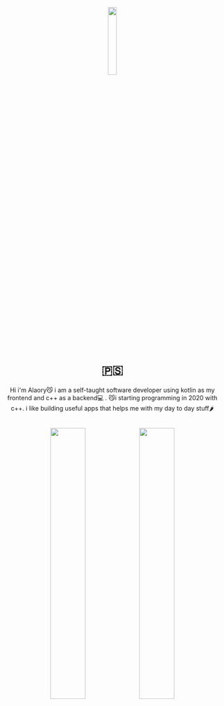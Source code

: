 <div align="center">
<img  width="20%" src="./ProfileGif.gif"/>

</br>


# 🇵🇸


Hi i'm Alaory😼 i am a self-taught software developer using kotlin as my frontend and c++ as a backend💻 .
😼i starting programming in 2020 with c++. i like building useful apps that helps me with my day to day stuff🌶️

</br>



<img  width="40%" src="https://github-readme-stats.vercel.app/api?username=Alaory&show_icons=true&theme=radical"/>
<img  width="40%" src="https://github-readme-stats.vercel.app/api/top-langs/?username=alaory&hide=c&layout=compact"/>

</div>
